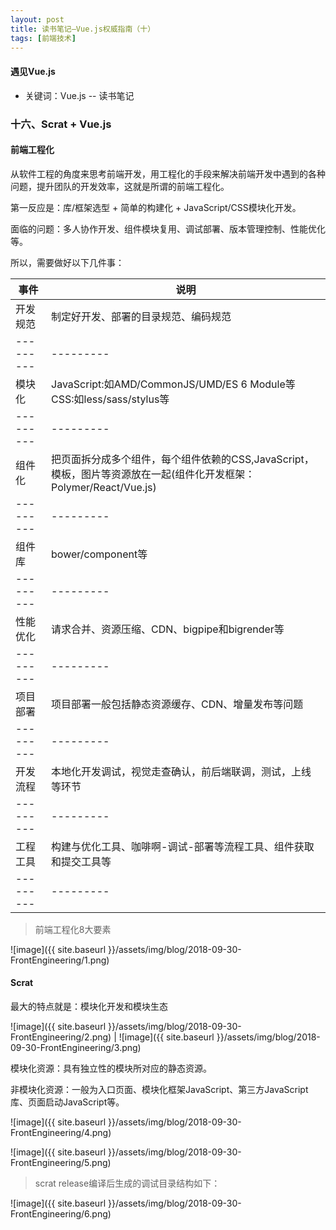 ```yaml
---
layout: post
title: 读书笔记—Vue.js权威指南（十）
tags: [前端技术]
---
```

#### 遇见Vue.js

* 关键词：Vue.js -- 读书笔记

### 十六、Scrat + Vue.js

#### 前端工程化

从软件工程的角度来思考前端开发，用工程化的手段来解决前端开发中遇到的各种问题，提升团队的开发效率，这就是所谓的前端工程化。

第一反应是：库/框架选型 + 简单的构建化 + JavaScript/CSS模块化开发。

面临的问题：多人协作开发、组件模块复用、调试部署、版本管理控制、性能优化等。

所以，需要做好以下几件事：

事件  | 说明
--------- | ---------
开发规范  | 制定好开发、部署的目录规范、编码规范
--------- | ---------
模块化  | JavaScript:如AMD/CommonJS/UMD/ES 6 Module等 CSS:如less/sass/stylus等
--------- | ---------
组件化  | 把页面拆分成多个组件，每个组件依赖的CSS,JavaScript，模板，图片等资源放在一起(组件化开发框架：Polymer/React/Vue.js)
--------- | ---------
组件库  | bower/component等
--------- | ---------
性能优化  | 请求合并、资源压缩、CDN、bigpipe和bigrender等
--------- | ---------
项目部署  | 项目部署一般包括静态资源缓存、CDN、增量发布等问题
--------- | ---------
开发流程  | 本地化开发调试，视觉走查确认，前后端联调，测试，上线等环节
--------- | ---------
工程工具  | 构建与优化工具、咖啡啊-调试-部署等流程工具、组件获取和提交工具等
--------- | ---------

> 前端工程化8大要素

![image]({{ site.baseurl }}/assets/img/blog/2018-09-30-FrontEngineering/1.png)

#### Scrat

最大的特点就是：模块化开发和模块生态

![image]({{ site.baseurl }}/assets/img/blog/2018-09-30-FrontEngineering/2.png) | ![image]({{ site.baseurl }}/assets/img/blog/2018-09-30-FrontEngineering/3.png)

模块化资源：具有独立性的模块所对应的静态资源。

非模块化资源：一般为入口页面、模块化框架JavaScript、第三方JavaScript库、页面启动JavaScript等。

![image]({{ site.baseurl }}/assets/img/blog/2018-09-30-FrontEngineering/4.png)

![image]({{ site.baseurl }}/assets/img/blog/2018-09-30-FrontEngineering/5.png)

> scrat release编译后生成的调试目录结构如下：

![image]({{ site.baseurl }}/assets/img/blog/2018-09-30-FrontEngineering/6.png)









